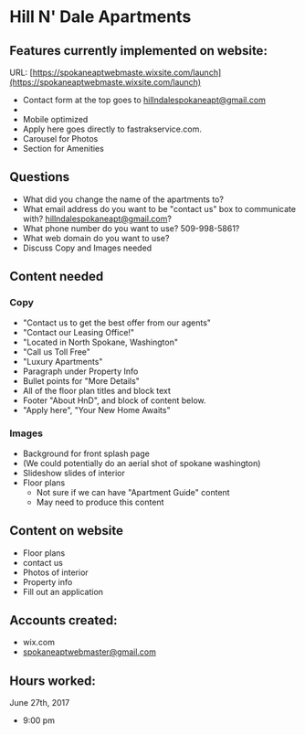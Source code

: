 # Hill N' Dale Apartments

## Features currently implemented on website:

URL: [https://spokaneaptwebmaste.wixsite.com/launch](https://spokaneaptwebmaste.wixsite.com/launch)
 
 * Contact form at the top goes to hillndalespokaneapt@gmail.com
 * 
 * Mobile optimized
 * Apply here goes directly to fastrakservice.com.
 * Carousel for Photos
 * Section for Amenities

## Questions

* What did you change the name of the apartments to?
* What email address do you want to be "contact us" box to communicate with? hillndalespokaneapt@gmail.com?
* What phone number do you want to use? 509-998-5861?
* What web domain do you want to use?
* Discuss Copy and Images needed


## Content needed

### Copy

* "Contact us to get the best offer from our agents"
* "Contact our Leasing Office!"
* "Located in North Spokane, Washington"
* "Call us Toll Free"
* "Luxury Apartments"
* Paragraph under Property Info
* Bullet points for "More Details"
* All of the floor plan titles and block text
* Footer "About HnD", and block of content below.
* "Apply here", "Your New Home Awaits"

### Images

* Background for front splash page
* (We could potentially do an aerial shot of spokane washington)
* Slideshow slides of interior
* Floor plans
  * Not sure if we can have "Apartment Guide" content
  * May need to produce this content

## Content on website

 * Floor plans
 * contact us
 * Photos of interior
 * Property info
 * Fill out an application

 
## Accounts created:

 * wix.com
 * spokaneaptwebmaster@gmail.com

## Hours worked:

 June 27th, 2017
 * 9:00 pm


